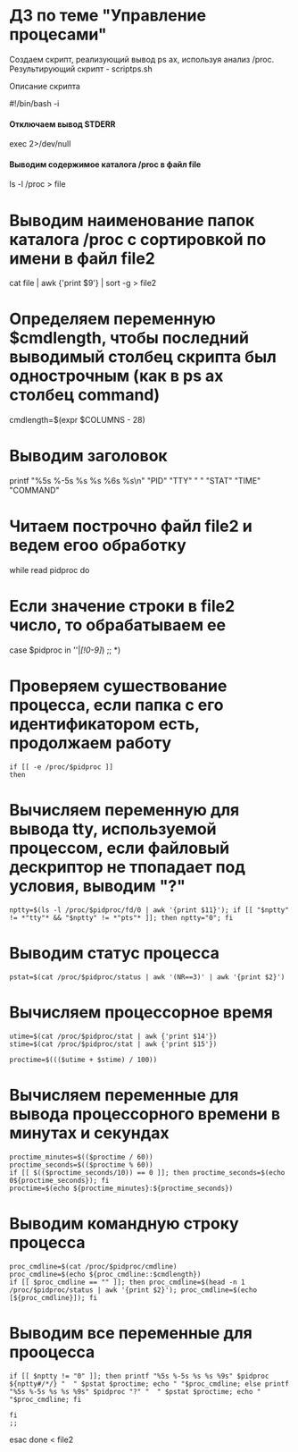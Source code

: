 # ДЗ по теме "Управление процесами"

Создаем скрипт, реализующий вывод ps ax, используя анализ /proc.
Результирующий скрипт - scriptps.sh

Описание скрипта

#!/bin/bash -i

#### Отключаем вывод STDERR

exec 2>/dev/null

#### Выводим содержимое каталога /proc в файл file

ls -l /proc > file

# Выводим наименование папок каталога /proc с сортировкой по имени в файл file2

cat file | awk {'print $9'} | sort -g > file2

# Определяем переменную $cmdlength, чтобы последний выводимый столбец скрипта был однострочным (как в ps ax столбец command)

cmdlength=$(expr $COLUMNS - 28)

# Выводим заголовок

printf "%5s %-5s %s %s %6s %s\n" "PID" "TTY" "  " "STAT" "TIME" "COMMAND"


# Читаем построчно файл file2 и ведем егоо обработку

while read pidproc
do 

# Если значение строки в file2 число, то обрабатываем ее

case $pidproc in
    ''|*[!0-9]*) ;;
    *)
# Проверяем сушествование процесса, если папка с его идентификатором есть, продолжаем работу
    if [[ -e /proc/$pidproc ]]
    then

# Вычисляем переменную для вывода tty, используемой процессом, если файловый дескриптор не тпопадает под условия, выводим "?"    
    nptty=$(ls -l /proc/$pidproc/fd/0 | awk '{print $11}'); if [[ "$nptty" != *"tty"* && "$nptty" != *"pts"* ]]; then nptty="0"; fi
    
# Выводим статус процесса

    pstat=$(cat /proc/$pidproc/status | awk '(NR==3)' | awk '{print $2}')
    
# Вычисляем процессорное время
    utime=$(cat /proc/$pidproc/stat | awk {'print $14'})
    stime=$(cat /proc/$pidproc/stat | awk {'print $15'})
 
    proctime=$((($utime + $stime) / 100))

# Вычисляем переменные для вывода процессорного времени в минутах и секундах    
    proctime_minutes=$(($proctime / 60))
    proctime_seconds=$(($proctime % 60))
    if [[ $(($proctime_seconds/10)) == 0 ]]; then proctime_seconds=$(echo 0${proctime_seconds}); fi 
    proctime=$(echo ${proctime_minutes}:${proctime_seconds})
    
# Выводим командную строку процесса    

    proc_cmdline=$(cat /proc/$pidproc/cmdline)
    proc_cmdline=$(echo ${proc_cmdline::$cmdlength})
    if [[ $proc_cmdline == "" ]]; then proc_cmdline=$(head -n 1 /proc/$pidproc/status | awk '{print $2}'); proc_cmdline=$(echo [${proc_cmdline}]); fi 
    


# Выводим все переменные для прооцесса

    if [[ $nptty != "0" ]]; then printf "%5s %-5s %s %s %9s" $pidproc ${nptty#/*/} "  " $pstat $proctime; echo " "$proc_cmdline; else printf "%5s %-5s %s %s %9s" $pidproc "?" "  " $pstat $proctime; echo " "$proc_cmdline; fi
    
    fi
    ;;
esac
done < file2  
